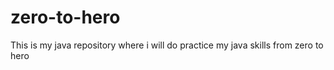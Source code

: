 # zero-to-hero
This is my java repository where i will do practice my java skills from zero to hero

